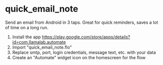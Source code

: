 # quick_email_note
Send an email from Android in 3 taps. Great for quick reminders, saves a lot of time on a long run.

1. Install the app https://play.google.com/store/apps/details?id=com.llamalab.automate
2. Import "quick_email_note.flo"
3. Replace smtp, port, login credentials, message text, etc. with your data
4. Create an "Automate" widget icon on the homescreen for the flow
